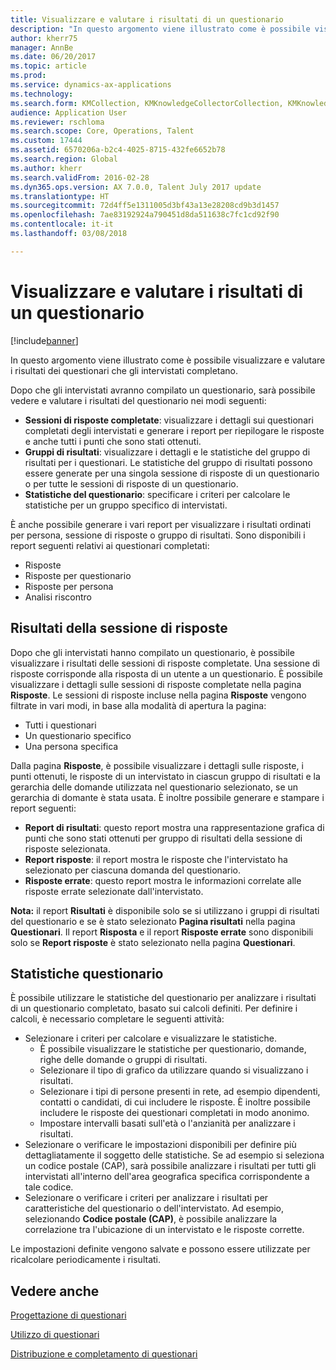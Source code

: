 ```yaml
---
title: Visualizzare e valutare i risultati di un questionario
description: "In questo argomento viene illustrato come è possibile visualizzare e valutare i risultati dei questionari che gli intervistati completano."
author: kherr75
manager: AnnBe
ms.date: 06/20/2017
ms.topic: article
ms.prod: 
ms.service: dynamics-ax-applications
ms.technology: 
ms.search.form: KMCollection, KMKnowledgeCollectorCollection, KMKnowledgeCollectorUserResults
audience: Application User
ms.reviewer: rschloma
ms.search.scope: Core, Operations, Talent
ms.custom: 17444
ms.assetid: 6570206a-b2c4-4025-8715-432fe6652b78
ms.search.region: Global
ms.author: kherr
ms.search.validFrom: 2016-02-28
ms.dyn365.ops.version: AX 7.0.0, Talent July 2017 update
ms.translationtype: HT
ms.sourcegitcommit: 72d4ff5e1311005d3bf43a13e28208cd9b3d1457
ms.openlocfilehash: 7ae83192924a790451d8da511638c7fc1cd92f90
ms.contentlocale: it-it
ms.lasthandoff: 03/08/2018

---
```


# <a name="view-and-evaluate-the-results-of-a-questionnaire"></a>Visualizzare e valutare i risultati di un questionario

[!include[banner](includes/banner.md)]

In questo argomento viene illustrato come è possibile visualizzare e valutare i risultati dei questionari che gli intervistati completano. 

Dopo che gli intervistati avranno compilato un questionario, sarà possibile vedere e valutare i risultati del questionario nei modi seguenti:

-   **Sessioni di risposte completate**: visualizzare i dettagli sui questionari completati degli intervistati e generare i report per riepilogare le risposte e anche tutti i punti che sono stati ottenuti.
-   **Gruppi di risultati**: visualizzare i dettagli e le statistiche del gruppo di risultati per i questionari. Le statistiche del gruppo di risultati possono essere generate per una singola sessione di risposte di un questionario o per tutte le sessioni di risposte di un questionario.
-   **Statistiche del questionario**: specificare i criteri per calcolare le statistiche per un gruppo specifico di intervistati.

È anche possibile generare i vari report per visualizzare i risultati ordinati per persona, sessione di risposte o gruppo di risultati. Sono disponibili i report seguenti relativi ai questionari completati:

-   Risposte
-   Risposte per questionario
-   Risposte per persona
-   Analisi riscontro

## <a name="answer-session-results"></a>Risultati della sessione di risposte
Dopo che gli intervistati hanno compilato un questionario, è possibile visualizzare i risultati delle sessioni di risposte completate. Una sessione di risposte corrisponde alla risposta di un utente a un questionario. È possibile visualizzare i dettagli sulle sessioni di risposte completate nella pagina **Risposte**. Le sessioni di risposte incluse nella pagina **Risposte** vengono filtrate in vari modi, in base alla modalità di apertura la pagina:

-   Tutti i questionari
-   Un questionario specifico
-   Una persona specifica

Dalla pagina **Risposte**, è possibile visualizzare i dettagli sulle risposte, i punti ottenuti, le risposte di un intervistato in ciascun gruppo di risultati e la gerarchia delle domande utilizzata nel questionario selezionato, se un gerarchia di domante è stata usata. È inoltre possibile generare e stampare i report seguenti:

-   **Report di risultati**: questo report mostra una rappresentazione grafica di punti che sono stati ottenuti per gruppo di risultati della sessione di risposte selezionata.
-   **Report risposte**: il report mostra le risposte che l'intervistato ha selezionato per ciascuna domanda del questionario.
-   **Risposte errate**: questo report mostra le informazioni correlate alle risposte errate selezionate dall'intervistato.

**Nota:** il report **Risultati** è disponibile solo se si utilizzano i gruppi di risultati del questionario e se è stato selezionato **Pagina risultati** nella pagina **Questionari**. Il report **Risposta** e il report **Risposte errate** sono disponibili solo se **Report risposte** è stato selezionato nella pagina **Questionari**.

## <a name="questionnaire-statistics"></a>Statistiche questionario
È possibile utilizzare le statistiche del questionario per analizzare i risultati di un questionario completato, basato sui calcoli definiti. Per definire i calcoli, è necessario completare le seguenti attività:

-   Selezionare i criteri per calcolare e visualizzare le statistiche.
    -   È possibile visualizzare le statistiche per questionario, domande, righe delle domande o gruppi di risultati.
    -   Selezionare il tipo di grafico da utilizzare quando si visualizzano i risultati.
    -   Selezionare i tipi di persone presenti in rete, ad esempio dipendenti, contatti o candidati, di cui includere le risposte. È inoltre possibile includere le risposte dei questionari completati in modo anonimo.
    -   Impostare intervalli basati sull'età o l'anzianità per analizzare i risultati.
-   Selezionare o verificare le impostazioni disponibili per definire più dettagliatamente il soggetto delle statistiche. Se ad esempio si seleziona un codice postale (CAP), sarà possibile analizzare i risultati per tutti gli intervistati all'interno dell'area geografica specifica corrispondente a tale codice.
-   Selezionare o verificare i criteri per analizzare i risultati per caratteristiche del questionario o dell'intervistato. Ad esempio, selezionando **Codice postale (CAP)**, è possibile analizzare la correlazione tra l'ubicazione di un intervistato e le risposte corrette.

Le impostazioni definite vengono salvate e possono essere utilizzate per ricalcolare periodicamente i risultati.

<a name="see-also"></a>Vedere anche
--------

[Progettazione di questionari](design-questionnaires.md)

[Utilizzo di questionari](questionnaires.md)

[Distribuzione e completamento di questionari](distribute-questionnaires.md)


